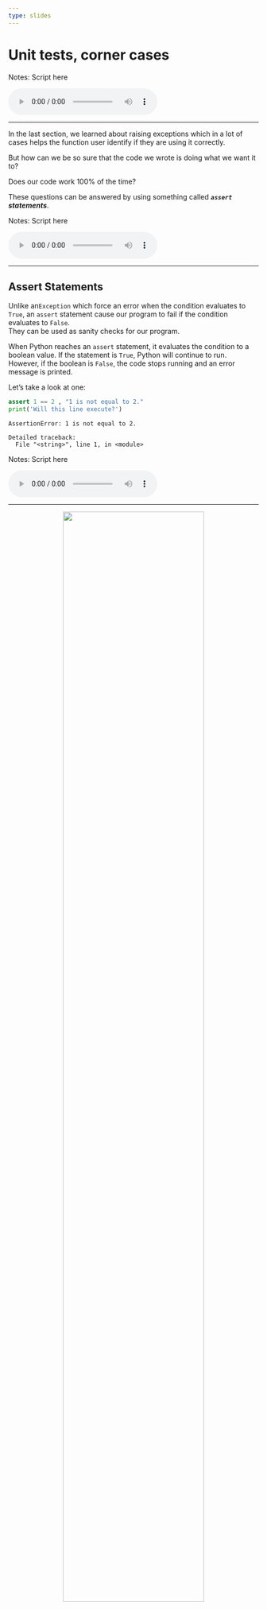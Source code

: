 ```yaml
---
type: slides
---
```


# Unit tests, corner cases

Notes: Script here

<html>

<audio controls >

<source src="/placeholder_audio.mp3" />

</audio>

</html>

---

In the last section, we learned about raising exceptions which in a lot
of cases helps the function user identify if they are using it
correctly.

But how can we be so sure that the code we wrote is doing what we want
it to?

Does our code work 100% of the time?

These questions can be answered by using something called ***`assert`
statements***.

Notes: Script here

<html>

<audio controls >

<source src="/placeholder_audio.mp3" />

</audio>

</html>

---

## Assert Statements

Unlike an`Exception` which force an error when the condition evaluates
to `True`, an `assert` statement cause our program to fail if the
condition evaluates to `False`.  
They can be used as sanity checks for our program.

When Python reaches an `assert` statement, it evaluates the condition to
a boolean value. If the statement is `True`, Python will continue to
run. However, if the boolean is `False`, the code stops running and an
error message is printed.

Let’s take a look at one:

``` python
assert 1 == 2 , "1 is not equal to 2."
print('Will this line execute?')
```

``` out
AssertionError: 1 is not equal to 2.

Detailed traceback: 
  File "<string>", line 1, in <module>
```

Notes: Script here

<html>

<audio controls >

<source src="/placeholder_audio.mp3" />

</audio>

</html>

---

<center>

<img src='/module6/assert.png' width="75%">

</center>

``` out
AssertionError: 1 is not equal to 2.

Detailed traceback: 
  File "<string>", line 1, in <module>
```

Here we have the keyword `assert` that checks if `1==2`. Since the
boolean is `False`, the message beside the condition `" 1 is not equal
to 2."` is outputted.

Let’s take a look at an example where the boolean is `True`:

``` python
assert 1 == 1 , "1 is not equal to 2."
print('Will this line execute?')
```

```out
Will this line execute?
```

Since the `assert` statement results in a `True` values, Python
continues to run and the next line of code is executed.

Notes: Script here

<html>

<audio controls >

<source src="/placeholder_audio.mp3" />

</audio>

</html>

---

## Why?

Where do assert statements come in handy?

Up to this point, we have been creating functions and only after we have
written them, we’ve tested if they work. Instead, programmers often use
a different approach. We recommend writing tests using `assert`
statements before our actual function. This is called Test-Driven
Development (TDD).

This may seem a little counter-intuitive, but we’re creating the
expectations of our function before the actual function code.

Often we have an idea of what our function should be able to do, and
what the function operation output is expected. If we write our tests
before the function it helps understand exactly what code we need to
write and it avoids encountering large time-consuming bugs down the
line.

<center>

<img src='/module6/why.png' width="75%">

</center>

Notes: Script here

<html>

<audio controls >

<source src="/placeholder_audio.mp3" />

</audio>

</html>

---

## What to test?

So, what kind of tests do we want? We want to keep these tests simple -
things that we know are true or could be easily calculated by hand.  
For example, let’s look at our `exponent_a_list()` function:

``` python
def exponent_a_list(numerical_list, exponent=2):
    new_exponent_list = list()
    
    for number in numerical_list:
        new_exponent_list.append(number ** exponent)
    
    return new_exponent_list
```

Easy cases for this function would be lists containing numbers that we
can easily square, or cube.

For example, we expect the square output of `[1, 2, 4, 7]` to be
`[1, 4, 16, 49]`.  
The test for this would look like this:

``` python
assert exponent_a_list([1, 2, 4, 7], 2) == [1, 4, 16, 49], "incorrect output for exponent = 2"
```

It’s also good to do multiple test to for different list sizes as well
as different values for both inputs. Let’s make another test for
`exponent` = `3`. Again, we use numbers that we know the cube of.

``` python
assert exponent_a_list([1, 2, 3], 3) == [1, 8, 27], "incorrect output for exponent = 3"
```

Notes: Script here

<html>

<audio controls >

<source src="/placeholder_audio.mp3" />

</audio>

</html>

---

## False Positives

Just because all our tests pass, this does not mean our program is
necessarily correct. It’s common that our tests can pass but our code
contains errors.

``` python
def bad_function(numerical_list, exponent=2):
    new_exponent_list = list()
    for number in numerical_list:
        if len(numerical_list) >2:
            new_exponent_list.append(number ** exponent)
    return new_exponent_list
```

``` python
assert bad_function([1, 2, 4, 7], 2) == [1, 4, 16, 49], "incorrect output for exponent = 2"
assert bad_function([2, 1, 3], 3) == [8, 1, 27], "incorrect output for exponent = 3"
```

Here, it looks like our tests pass\! But let’s try another test:

``` python
assert bad_function([5, 10], 2) == [1, 4, 16, 49], "incorrect output for list size 2"
```

``` out
AssertionError: incorrect output for list size 2

Detailed traceback: 
  File "<string>", line 1, in <module>
```

How do we deal with it?

Write a lot of tests and don’t be overconfident, even after writing a
lot of tests\!

Notes: Script here

<html>

<audio controls >

<source src="/placeholder_audio.mp3" />

</audio>

</html>

---

## Corner Cases

Other tests that are good to include are tests that check ***corner
cases***. A corner case is an input that is reasonable but a bit unusual
and may trip up our code.

For example, taking the square of an empty list, or taking a 0 or
negative value exponent. Often it is desirable to add test cases to
address corner cases.

``` python
assert exponent_a_list([], 3) == [], "incorrect output for empty list"
assert exponent_a_list([0, 1, 3], 0) == [1, 1, 1], "incorrect output for empty list"
assert exponent_a_list([1, 2], -2) == [1, 0.25], "incorrect output for a negative exponent"
```

These corner cases pass, but let’s try another one:

``` python
assert exponent_a_list([0, 2, 4], -1) == [1, 0.5, 0.25], "incorrect output for a negative exponent"
```

``` out
ZeroDivisionError: 0.0 cannot be raised to a negative power

Detailed traceback: 
  File "<string>", line 1, in <module>
  File "<string>", line 5, in exponent_a_list
```

Since 0 to the power of -1 is equal to 1/0, the correct answer is
infinity. In this case, we would need to correct the code in our
function to handle this weird case or inform the user using `Exceptions`
that our function cannot accept lists containing 0 if the exponent is
negative.

Notes: Script here

<html>

<audio controls >

<source src="/placeholder_audio.mp3" />

</audio>

</html>

---

# Testing Functions that Work with Data

Often, we will be making functions that work on data. In these
situations, we make some testing data also known as ***“helper”*** data.
Helper data is small in size and that we can easily work with and
calculate our functions return value from easily.

Helper data can be made from scratch using functions such as
`pd.DataFrame()` or `pd.DataFrame.from_dict()` which we learned about in
module 4. You can also upload a very small slice of an existing
dataframe.

For example, perhaps we want to write a function called `column_stats`
that returns some summary statistics in form of a dictionary. The
function below is something we might have envisioned (Note that at this
point it will not have been written out and it would just be an idea)

``` python
def column_stats(df, column):
   stats_dict = {'max': df[column].max(),
                 'min': df[column].min(),
                 'mean': round(df[column].mean()),
                 'range': df[column].max() - df[column].min()}
   return stats_dict
```

Notes: Script here

<html>

<audio controls >

<source src="/placeholder_audio.mp3" />

</audio>

</html>

---

We need to make my helper data so that we can easily calculate the max,
min, range, and mean easily on any columns. The values we chose in our
columns are easy to calculate the statistics from. The dataframe also
has a small dimension to keep the calculations simple.

``` python
data = { 'name': ['Cherry', 'Oak', 'Willow', 'Fir', 'Oak'], 
         'height': [15, 20, 10, 5, 10], 
         'diameter': [2, 5, 3, 10, 5], 
         'age': [0, 0, 0, 0, 0], 
         'flowering': [True, False, True, False, False]}
         
forest = pd.DataFrame.from_dict(data)
forest
```

```out
     name  height  diameter  age  flowering
0  Cherry      15         2    0       True
1     Oak      20         5    0      False
2  Willow      10         3    0       True
3     Fir       5        10    0      False
4     Oak      10         5    0      False
```

The tests we write for the function `column_stats()` are now easy to
calculate:

``` python
assert column_stats(forest, 'height') == {'max': 20, 'min': 5, 'mean': 12.0, 'range': 15}
assert column_stats(forest, 'diameter') == {'max': 10, 'min': 2, 'mean': 5.0, 'range': 8}
assert column_stats(forest, 'age') == {'max': 0, 'min': 0, 'mean': 0, 'range': 0}
```

Notes: Script here

<html>

<audio controls >

<source src="/placeholder_audio.mp3" />

</audio>

</html>

---

## Systematic Approach

We use a **systematic approach** to design our function using a general
set of steps to follow when writing programs.

The approach we recommend includes 5 steps:

***1. Write the function stub: a function that does nothing but accepts
all input parameters and return the correct datatype.***

This means we are writing the skeleton of a function. We include the
line that defines the function with the input arguments and the return
statement returning the object with the desired data type.

Using our `exponent_a_list()` function as an example:

``` python
def exponent_a_list(numerical_list, exponent=2):
    return new_exponent_list
```

Notes: Script here

<html>

<audio controls >

<source src="/placeholder_audio.mp3" />

</audio>

</html>

---

***2. Write tests to satisfy the design specifications.***

This is where our `assert` statements come in. We write tests that we
want our function to pass. In our `exponent_a_list()` example we expect
that our function will take in a list and an optional argument named
`exponent` and then returns a list with the exponential value of each
element of the input list.

``` python
def exponent_a_list(numerical_list, exponent=2):
    return new_exponent_list
    
assert type(exponent_a_list([1,2,4], 2)) == list, "output type not a list"
assert exponent_a_list([1, 2, 4, 7], 2) == [1, 4, 16, 49], "incorrect output for exponent = 2"
assert exponent_a_list([1, 2, 3], 3) == [1, 8, 27], "incorrect output for exponent = 3"
```

``` out
NameError: name 'new_exponent_list' is not defined

Detailed traceback: 
  File "<string>", line 1, in <module>
  File "<string>", line 2, in exponent_a_list
```

Here we can see our code fails since we have not function code yet\!

Notes: Script here

<html>

<audio controls >

<source src="/placeholder_audio.mp3" />

</audio>

</html>

---

***3. Outline the program with pseudo-code.***

Pseudocode is an informal but high-level description of the code and
operations that we wish to implement. In this step, we are essentially
writing the steps that we anticipate needing to complete our function:

``` python
def exponent_a_list(numerical_list, exponent=2):
    new_exponent_list = list()
    
    # loop through all the elements in numerical_list
    # For each element ** exponent
    # append it to the new_exponent_list list 
    
    return new_exponent_list
    
assert type(exponent_a_list([1,2,4], 2)) == list, "output type not a list"
assert exponent_a_list([1, 2, 4, 7], 2) == [1, 4, 16, 49], "incorrect output for exponent = 2"
assert exponent_a_list([1, 2, 3], 3) == [1, 8, 27], "incorrect output for exponent = 3"
```

``` out
AssertionError: exponent_a_list, does not result in expected output when exponent = 2

Detailed traceback: 
  File "<string>", line 1, in <module>
```

Notes: Script here

<html>

<audio controls >

<source src="/placeholder_audio.mp3" />

</audio>

</html>

---

***4. Write code and test frequently.***

Here is where we construct a function that no longer returns any errors
from our `assert` statements.

``` python
def exponent_a_list(numerical_list, exponent=2):
    new_exponent_list = list()
    
    for number in numerical_list:
        new_exponent_list.append(number ** exponent)
    
    return new_exponent_list
    
assert type(exponent_a_list([1,2,4], 2)) == list, "output type not a list"
assert exponent_a_list([1, 2, 4, 7], 2) == [1, 4, 16, 49], "incorrect output for exponent = 2"
assert exponent_a_list([1, 2, 3], 3) == [1, 8, 27], "incorrect output for exponent = 3"
```

Notes: Script here

<html>

<audio controls >

<source src="/placeholder_audio.mp3" />

</audio>

</html>

---

***5. Write documentation.***  
Finally, finish our function with a docstring.

``` python
def exponent_a_list(numerical_list, exponent=2):
    """ Creates a new list containing specified exponential values of the input list. 
    
    Parameters
    ----------
    numerical_list : list
        The list from which to calculate exponential values from
    exponent : int or float, optional
        The exponent value (the default is 2, which implies the square).
    
    Returns
    -------
    new_exponent_list : list
        A new list containing the exponential value specified of each of
        the elements from the input list 
        
    Examples
    --------
    >>> squares_a_list([1, 2, 3, 4])
    [1, 4, 9, 16]
    """
    new_exponent_list = list()
    for number in numerical_list:
        new_exponent_list.append(number ** exponent)
    return new_exponent_list
```

Notes: Script here

<html>

<audio controls >

<source src="/placeholder_audio.mp3" />

</audio>

</html>

---

# Let’s practice what we learned\!

Notes: Script here

<html>

<audio controls >

<source src="/placeholder_audio.mp3" />
